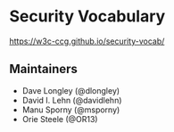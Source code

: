 # Security Vocabulary

https://w3c-ccg.github.io/security-vocab/

## Maintainers

- Dave Longley (@dlongley)
- David I. Lehn (@davidlehn)
- Manu Sporny (@msporny)
- Orie Steele (@OR13)
